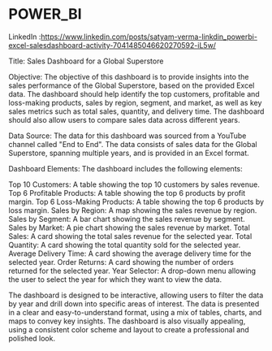 # POWER_BI

LinkedIn :https://www.linkedin.com/posts/satyam-verma-linkdin_powerbi-excel-salesdashboard-activity-7041485046620270592-iL5w/


Title: Sales Dashboard for a Global Superstore

Objective:
The objective of this dashboard is to provide insights into the sales performance of the Global Superstore, based on the provided Excel data. 
The dashboard should help identify the top customers, profitable and loss-making products, sales by region, segment, and market, as well as key sales metrics such as total sales, quantity, and delivery time. The dashboard should also allow users to compare sales data across different years.

Data Source:
The data for this dashboard was sourced from a YouTube channel called "End to End". The data consists of sales data for the Global Superstore, spanning multiple years, and is provided in an Excel format.

Dashboard Elements:
The dashboard includes the following elements:

Top 10 Customers: A table showing the top 10 customers by sales revenue.
Top 6 Profitable Products: A table showing the top 6 products by profit margin.
Top 6 Loss-Making Products: A table showing the top 6 products by loss margin.
Sales by Region: A map showing the sales revenue by region.
Sales by Segment: A bar chart showing the sales revenue by segment.
Sales by Market: A pie chart showing the sales revenue by market.
Total Sales: A card showing the total sales revenue for the selected year.
Total Quantity: A card showing the total quantity sold for the selected year.
Average Delivery Time: A card showing the average delivery time for the selected year.
Order Returns: A card showing the number of orders returned for the selected year.
Year Selector: A drop-down menu allowing the user to select the year for which they want to view the data.

The dashboard is designed to be interactive, allowing users to filter the data by year and drill down into specific areas of interest. The data is presented in a clear and easy-to-understand format, using a mix of tables, charts, and maps to convey key insights. The dashboard is also visually appealing, using a consistent color scheme and layout to create a professional and polished look.



